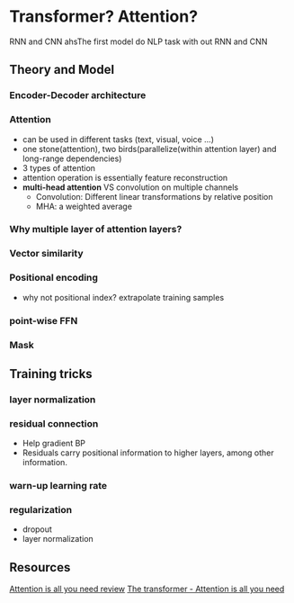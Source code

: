 # Transformer? Attention?
RNN and CNN ahsThe first model do NLP task with out RNN and CNN
## Theory and Model
### Encoder-Decoder architecture
### Attention
- can be used in different tasks (text, visual, voice ...)
- one stone(attention), two birds(parallelize(within attention layer) and long-range dependencies)
- 3 types of attention
- attention operation is essentially feature reconstruction
- **multi-head attention** VS convolution on multiple channels
	- Convolution: Different linear transformations by relative position
	- MHA: a weighted average 
### Why multiple layer of attention layers?
### Vector similarity
### Positional encoding
- why not positional index? extrapolate training samples
### point-wise FFN
### Mask
## Training tricks
### layer normalization
### residual connection
- Help gradient BP
- Residuals carry positional information to higher layers, among other information.
### warn-up learning rate
### regularization
- dropout
- layer normalization

## Resources
[Attention is all you need review]([https://ricardokleinklein.github.io/2017/11/16/Attention-is-all-you-need.html](https://ricardokleinklein.github.io/2017/11/16/Attention-is-all-you-need.html))
[The transformer - Attention is all you need]([https://mchromiak.github.io/articles/2017/Sep/12/Transformer-Attention-is-all-you-need/#.XTEl6ugzZPY](https://mchromiak.github.io/articles/2017/Sep/12/Transformer-Attention-is-all-you-need/#.XTEl6ugzZPY))
<!--stackedit_data:
eyJoaXN0b3J5IjpbLTE3MzM4OTQyMjAsNjU4OTk5NzQ0LC0xOD
Y5MTc4MjYsMTM2OTYzOTg0NCwtMTExNDg0MTI5MiwyMTI1NjQz
NjUwLC0xNDYzMTUzNDM3LC0yMDA3MzUzNzQ1LC0yMjc1NDExMj
ksLTEzMTU5MTUwNSwxMjE5MDIzMDIxXX0=
-->